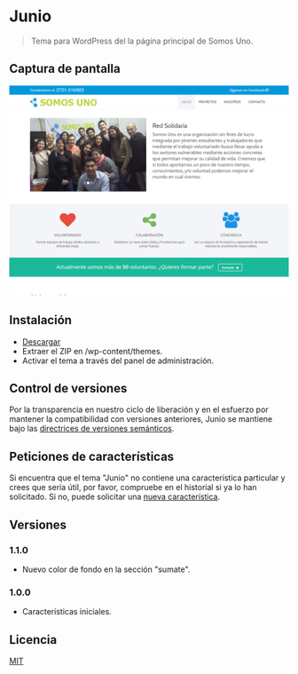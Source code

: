 # Junio

> Tema para WordPress del la página principal de Somos Uno.

## Captura de pantalla
<img src="https://raw.githubusercontent.com/Somos-Uno/Junio/master/screenshot.png">

## Instalación
- [Descargar](https://github.com/Somos-Uno/Junio/archive/v1.0.0.zip)
- Extraer el ZIP en /wp-content/themes.
- Activar el tema a través del panel de administración.

## Control de versiones
Por la transparencia en nuestro ciclo de liberación y en el esfuerzo por mantener la compatibilidad con versiones anteriores, Junio se mantiene bajo las [directrices de versiones semánticos](http://semver.org/).

## Peticiones de características
Si encuentra que el tema "Junio" no contiene una característica particular y crees que sería útil, por favor, compruebe en el historial si ya lo han solicitado. Si no, puede solicitar una [nueva característica](https://github.com/Somos-Uno/Junio/issues/new).

## Versiones
### 1.1.0
- Nuevo color de fondo en la sección "sumate".

### 1.0.0
- Caracteristicas iniciales.

## Licencia
[MIT](https://opensource.org/licenses/MIT)

